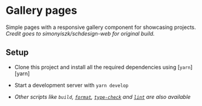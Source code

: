 # Gallery pages

Simple pages with a responsive gallery component for showcasing projects. _Credit goes to simonyiszk/schdesign-web for original build._

## Setup

- Clone this project and install all the required dependencies using [`yarn`][yarn]
- Start a development server with `yarn develop`

- _Other scripts like `build`, [`format`](#automatic-code-formatting), [`type-check`](#static-type-checking) and [`lint`](#linting) are also available_
